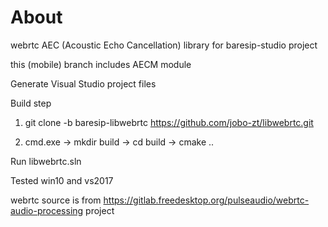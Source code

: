 # About

webrtc AEC (Acoustic Echo Cancellation) library for baresip-studio project

this (mobile) branch includes AECM module

Generate Visual Studio project files

Build step

1. git clone -b baresip-libwebrtc https://github.com/jobo-zt/libwebrtc.git

2. cmd.exe -> mkdir build -> cd build -> cmake .. 

Run libwebrtc.sln

Tested win10 and vs2017

webrtc source is from https://gitlab.freedesktop.org/pulseaudio/webrtc-audio-processing project

